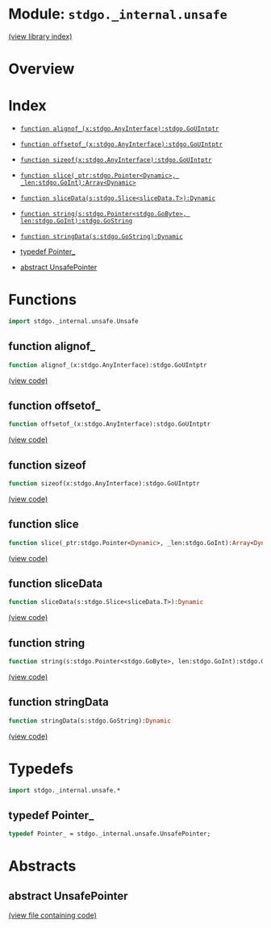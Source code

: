 # Module: `stdgo._internal.unsafe`

[(view library index)](../../stdgo.md)


# Overview


# Index


- [`function alignof_(x:stdgo.AnyInterface):stdgo.GoUIntptr`](<#function-alignof_>)

- [`function offsetof_(x:stdgo.AnyInterface):stdgo.GoUIntptr`](<#function-offsetof_>)

- [`function sizeof(x:stdgo.AnyInterface):stdgo.GoUIntptr`](<#function-sizeof>)

- [`function slice(_ptr:stdgo.Pointer<Dynamic>, _len:stdgo.GoInt):Array<Dynamic>`](<#function-slice>)

- [`function sliceData(s:stdgo.Slice<sliceData.T>):Dynamic`](<#function-slicedata>)

- [`function string(s:stdgo.Pointer<stdgo.GoByte>, len:stdgo.GoInt):stdgo.GoString`](<#function-string>)

- [`function stringData(s:stdgo.GoString):Dynamic`](<#function-stringdata>)

- [typedef Pointer\_](<#typedef-pointer_>)

- [abstract UnsafePointer](<#abstract-unsafepointer>)

# Functions


```haxe
import stdgo._internal.unsafe.Unsafe
```


## function alignof\_


```haxe
function alignof_(x:stdgo.AnyInterface):stdgo.GoUIntptr
```


[\(view code\)](<./Unsafe.hx#L69>)


## function offsetof\_


```haxe
function offsetof_(x:stdgo.AnyInterface):stdgo.GoUIntptr
```


[\(view code\)](<./Unsafe.hx#L65>)


## function sizeof


```haxe
function sizeof(x:stdgo.AnyInterface):stdgo.GoUIntptr
```


[\(view code\)](<./Unsafe.hx#L61>)


## function slice


```haxe
function slice(_ptr:stdgo.Pointer<Dynamic>, _len:stdgo.GoInt):Array<Dynamic>
```


[\(view code\)](<./Unsafe.hx#L83>)


## function sliceData


```haxe
function sliceData(s:stdgo.Slice<sliceData.T>):Dynamic
```


[\(view code\)](<./Unsafe.hx#L77>)


## function string


```haxe
function string(s:stdgo.Pointer<stdgo.GoByte>, len:stdgo.GoInt):stdgo.GoString
```


[\(view code\)](<./Unsafe.hx#L80>)


## function stringData


```haxe
function stringData(s:stdgo.GoString):Dynamic
```


[\(view code\)](<./Unsafe.hx#L74>)


# Typedefs


```haxe
import stdgo._internal.unsafe.*
```


## typedef Pointer\_


```haxe
typedef Pointer_ = stdgo._internal.unsafe.UnsafePointer;
```


# Abstracts


## abstract UnsafePointer


[\(view file containing code\)](<./Unsafe.hx>)


